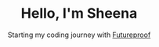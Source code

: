 <h1 style="text-align:center;">Hello, I'm Sheena</h1>

<p style="text-align:center;">Starting my coding journey with <a href="https://www.getfutureproof.co.uk/">Futureproof</a></p>

<!--
**shedp/shedp** is a ✨ _special_ ✨ repository because its `README.md` (this file) appears on your GitHub profile.

Here are some ideas to get you started:

- 🔭 I’m currently working on ...
- 🌱 I’m currently learning ...
- 👯 I’m looking to collaborate on ...
- 🤔 I’m looking for help with ...
- 💬 Ask me about ...
- 📫 How to reach me: ...
- 😄 Pronouns: ...
- ⚡ Fun fact: ...
-->
